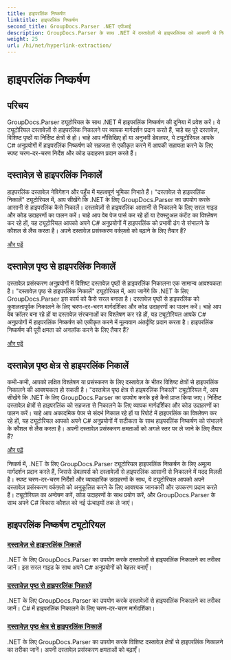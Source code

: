 ```yaml
---
title: हाइपरलिंक निष्कर्षण
linktitle: हाइपरलिंक निष्कर्षण
second_title: GroupDocs.Parser .NET एपीआई
description: GroupDocs.Parser के साथ .NET में दस्तावेज़ों से हाइपरलिंक्स को आसानी से निकालें। हाइपरलिंक निष्कर्षण के लिए चरण-दर-चरण मार्गदर्शिकाओं के साथ अपने C# अनुप्रयोगों को बेहतर बनाएँ।
weight: 25
url: /hi/net/hyperlink-extraction/
---
```


# हाइपरलिंक निष्कर्षण

## परिचय

GroupDocs.Parser ट्यूटोरियल के साथ .NET में हाइपरलिंक निष्कर्षण की दुनिया में प्रवेश करें। ये ट्यूटोरियल दस्तावेज़ों से हाइपरलिंक निकालने पर व्यापक मार्गदर्शन प्रदान करते हैं, चाहे वह पूरे दस्तावेज़, विशिष्ट पृष्ठों या निर्दिष्ट क्षेत्रों से हो। चाहे आप नौसिखिए हों या अनुभवी डेवलपर, ये ट्यूटोरियल आपके C# अनुप्रयोगों में हाइपरलिंक निष्कर्षण को सहजता से एकीकृत करने में आपकी सहायता करने के लिए स्पष्ट चरण-दर-चरण निर्देश और कोड उदाहरण प्रदान करते हैं।

## दस्तावेज़ से हाइपरलिंक निकालें

हाइपरलिंक दस्तावेज़ नेविगेशन और पहुँच में महत्वपूर्ण भूमिका निभाते हैं। "दस्तावेज़ से हाइपरलिंक निकालें" ट्यूटोरियल में, आप सीखेंगे कि .NET के लिए GroupDocs.Parser का उपयोग करके आसानी से हाइपरलिंक कैसे निकालें। दस्तावेज़ों से हाइपरलिंक आसानी से निकालने के लिए सरल गाइड और कोड उदाहरणों का पालन करें। चाहे आप वेब पेज पार्स कर रहे हों या टेक्स्टुअल कंटेंट का विश्लेषण कर रहे हों, यह ट्यूटोरियल आपको अपने C# अनुप्रयोगों में हाइपरलिंक को प्रभावी ढंग से संभालने के कौशल से लैस करता है। अपने दस्तावेज़ प्रसंस्करण वर्कफ़्लो को बढ़ाने के लिए तैयार हैं?

[और पढ़ें](./extract-hyperlinks-from-document/)

## दस्तावेज़ पृष्ठ से हाइपरलिंक निकालें

दस्तावेज़ प्रसंस्करण अनुप्रयोगों में विशिष्ट दस्तावेज़ पृष्ठों से हाइपरलिंक निकालना एक सामान्य आवश्यकता है। "दस्तावेज़ पृष्ठ से हाइपरलिंक निकालें" ट्यूटोरियल में, आप जानेंगे कि .NET के लिए GroupDocs.Parser इस कार्य को कैसे सरल बनाता है। दस्तावेज़ पृष्ठों से हाइपरलिंक को कुशलतापूर्वक निकालने के लिए चरण-दर-चरण मार्गदर्शिका और कोड उदाहरणों का पालन करें। चाहे आप वेब क्रॉलर बना रहे हों या दस्तावेज़ संरचनाओं का विश्लेषण कर रहे हों, यह ट्यूटोरियल आपके C# अनुप्रयोगों में हाइपरलिंक निष्कर्षण को एकीकृत करने में मूल्यवान अंतर्दृष्टि प्रदान करता है। हाइपरलिंक निष्कर्षण की पूरी क्षमता को अनलॉक करने के लिए तैयार हैं?

[और पढ़ें](./extract-hyperlinks-from-document-page/)

## दस्तावेज़ पृष्ठ क्षेत्र से हाइपरलिंक निकालें

कभी-कभी, आपको लक्षित विश्लेषण या प्रसंस्करण के लिए दस्तावेज़ के भीतर विशिष्ट क्षेत्रों से हाइपरलिंक निकालने की आवश्यकता हो सकती है। "दस्तावेज़ पृष्ठ क्षेत्र से हाइपरलिंक निकालें" ट्यूटोरियल में, आप सीखेंगे कि .NET के लिए GroupDocs.Parser का उपयोग करके इसे कैसे प्राप्त किया जाए। निर्दिष्ट दस्तावेज़ क्षेत्रों से हाइपरलिंक को सहजता से निकालने के लिए व्यापक मार्गदर्शिका और कोड उदाहरणों का पालन करें। चाहे आप अकादमिक पेपर से संदर्भ निकाल रहे हों या रिपोर्ट में हाइपरलिंक का विश्लेषण कर रहे हों, यह ट्यूटोरियल आपको अपने C# अनुप्रयोगों में सटीकता के साथ हाइपरलिंक निष्कर्षण को संभालने के कौशल से लैस करता है। अपनी दस्तावेज़ प्रसंस्करण क्षमताओं को अगले स्तर पर ले जाने के लिए तैयार हैं?

[और पढ़ें](./extract-hyperlinks-from-document-page-area/)

निष्कर्ष में, .NET के लिए GroupDocs.Parser ट्यूटोरियल हाइपरलिंक निष्कर्षण के लिए अमूल्य मार्गदर्शन प्रदान करते हैं, जिससे डेवलपर्स को दस्तावेज़ों से हाइपरलिंक आसानी से निकालने में मदद मिलती है। स्पष्ट चरण-दर-चरण निर्देशों और व्यावहारिक उदाहरणों के साथ, ये ट्यूटोरियल आपको अपने दस्तावेज़ प्रसंस्करण वर्कफ़्लो को अनुकूलित करने के लिए आवश्यक जानकारी और उपकरण प्रदान करते हैं। ट्यूटोरियल का अन्वेषण करें, कोड उदाहरणों के साथ प्रयोग करें, और GroupDocs.Parser के साथ अपने C# विकास कौशल को नई ऊंचाइयों तक ले जाएं।
## हाइपरलिंक निष्कर्षण ट्यूटोरियल
### [दस्तावेज़ से हाइपरलिंक निकालें](./extract-hyperlinks-from-document/)
.NET के लिए GroupDocs.Parser का उपयोग करके दस्तावेज़ों से हाइपरलिंक निकालने का तरीका जानें। इस सरल गाइड के साथ अपने C# अनुप्रयोगों को बेहतर बनाएँ।
### [दस्तावेज़ पृष्ठ से हाइपरलिंक निकालें](./extract-hyperlinks-from-document-page/)
.NET के लिए GroupDocs.Parser का उपयोग करके दस्तावेज़ों से हाइपरलिंक निकालने का तरीका जानें। C# में हाइपरलिंक निकालने के लिए चरण-दर-चरण मार्गदर्शिका।
### [दस्तावेज़ पृष्ठ क्षेत्र से हाइपरलिंक निकालें](./extract-hyperlinks-from-document-page-area/)
.NET के लिए GroupDocs.Parser का उपयोग करके विशिष्ट दस्तावेज़ क्षेत्रों से हाइपरलिंक निकालने का तरीका जानें। अपनी दस्तावेज़ प्रसंस्करण क्षमताओं को बढ़ाएँ।